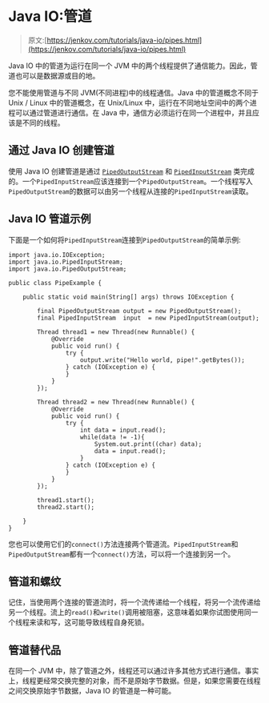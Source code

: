# Java IO:管道

> 原文:[https://jenkov.com/tutorials/java-io/pipes.html](https://jenkov.com/tutorials/java-io/pipes.html)

Java IO 中的管道为运行在同一个 JVM 中的两个线程提供了通信能力。因此，管道也可以是数据源或目的地。

您不能使用管道与不同 JVM(不同进程)中的线程通信。Java 中的管道概念不同于 Unix / Linux 中的管道概念，在 Unix/Linux 中，运行在不同地址空间中的两个进程可以通过管道进行通信。在 Java 中，通信方必须运行在同一个进程中，并且应该是不同的线程。

## 通过 Java IO 创建管道

使用 Java IO 创建管道是通过 [`PipedOutputStream`](pipedoutputstream.html) 和 [`PipedInputStream`](pipedinputstream.html) 类完成的。一个`PipedInputStream`应该连接到一个`PipedOutputStream`。一个线程写入`PipedOutputStream`的数据可以由另一个线程从连接的`PipedInputStream`读取。

## Java IO 管道示例

下面是一个如何将`PipedInputStream`连接到`PipedOutputStream`的简单示例:

```
import java.io.IOException;
import java.io.PipedInputStream;
import java.io.PipedOutputStream;

public class PipeExample {

    public static void main(String[] args) throws IOException {

        final PipedOutputStream output = new PipedOutputStream();
        final PipedInputStream  input  = new PipedInputStream(output);

        Thread thread1 = new Thread(new Runnable() {
            @Override
            public void run() {
                try {
                    output.write("Hello world, pipe!".getBytes());
                } catch (IOException e) {
                }
            }
        });

        Thread thread2 = new Thread(new Runnable() {
            @Override
            public void run() {
                try {
                    int data = input.read();
                    while(data != -1){
                        System.out.print((char) data);
                        data = input.read();
                    }
                } catch (IOException e) {
                }
            }
        });

        thread1.start();
        thread2.start();

    }
}

```

您也可以使用它们的`connect()`方法连接两个管道流。`PipedInputStream`和`PipedOutputStream`都有一个`connect()`方法，可以将一个连接到另一个。

## 管道和螺纹

记住，当使用两个连接的管道流时，将一个流传递给一个线程，将另一个流传递给另一个线程。流上的`read()`和`write()`调用被阻塞，这意味着如果你试图使用同一个线程来读和写，这可能导致线程自身死锁。

## 管道替代品

在同一个 JVM 中，除了管道之外，线程还可以通过许多其他方式进行通信。事实上，线程更经常交换完整的对象，而不是原始字节数据。但是，如果您需要在线程之间交换原始字节数据，Java IO 的管道是一种可能。